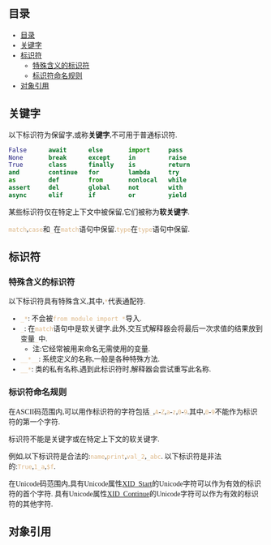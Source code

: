 
<style type="text/css">
    body {
        font-family: "cascadia code", 幼圆, 宋体;
    }
    code {
        color: burlywood;
    }
    .red_font {
        color: crimson;
    }
    .yellow_font {
        color: orange;
    }
</style>

## 目录

- [目录](#目录)
- [关键字](#关键字)
- [标识符](#标识符)
  - [特殊含义的标识符](#特殊含义的标识符)
  - [标识符命名规则](#标识符命名规则)
- [对象引用](#对象引用)

## 关键字

以下标识符为保留字,或称**关键字**,不可用于普通标识符.
```python
False      await      else       import     pass
None       break      except     in         raise
True       class      finally    is         return
and        continue   for        lambda     try
as         def        from       nonlocal   while
assert     del        global     not        with
async      elif       if         or         yield
```

某些标识符仅在特定上下文中被保留,它们被称为**软关键字**.

`match`,`case`和`_`在`match`语句中保留.`type`在`type`语句中保留.


## 标识符

### 特殊含义的标识符

以下标识符具有特殊含义,其中,`*`代表通配符.
- `_*`: 不会被`from module import *`导入.
- `_`: 在`match`语句中是软关键字.此外,交互式解释器会将最后一次求值的结果放到变量`_`中.
  - 注:它经常被用来命名无需使用的变量.
- `__*__`: 系统定义的名称,一般是各种特殊方法.
- `__*`: 类的私有名称,遇到此标识符时,解释器会尝试重写此名称.

### 标识符命名规则

在ASCII码范围内,可以用作标识符的字符包括`_`,`A`-`Z`,`a`-`z`,`0`-`9`.其中,`0`-`9`不能作为标识符的第一个字符.

标识符不能是关键字或在特定上下文的软关键字.

例如,以下标识符是合法的:`name`,`print`,`val_2`,`_abc`.
以下标识符是非法的:`True`,`1_a`,`$f`.

在Unicode码范围内,具有Unicode属性[XID_Start](https://www.unicode.org/reports/tr31/#Table_Lexical_Classes_for_Identifiers)的Unicode字符可以作为有效的标识符的首个字符.
具有Unicode属性[XID_Continue](https://www.unicode.org/reports/tr31/#Table_Lexical_Classes_for_Identifiers)的Unicode字符可以作为有效的标识符的其他字符.

## 对象引用
